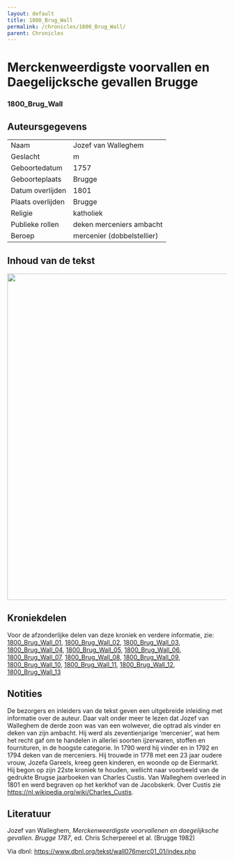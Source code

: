 ```yaml
---
layout: default
title: 1800_Brug_Wall
permalink: /chronicles/1800_Brug_Wall/
parent: Chronicles
--- 
```



# Merckenweerdigste voorvallen en Daegelijcksche gevallen Brugge

### 1800_Brug_Wall

## Auteursgegevens 

| | | 
| --------------- | --------------- | 
| Naam | Jozef van Walleghem | 
| Geslacht | m | 
| Geboortedatum | 1757 | 
| Geboorteplaats | Brugge | 
| Datum overlijden | 1801 | 
| Plaats overlijden | Brugge | 
| Religie | katholiek | 
| Publieke rollen | deken merceniers ambacht | 
| Beroep | mercenier (dobbelstellier) | 

## Inhoud van de tekst 


[<img src="..\..\barplots_chronicles\1800_Brug_Wall.jpg" width="750"/>](..\..\barplots_chronicles\1800_Brug_Wall.jpg) 

## Kroniekdelen

Voor de afzonderlijke delen van deze kroniek en verdere informatie, zie: [1800_Brug_Wall_01](https://chroniclingnovelty.github.io/corpus-documentation/chronicles/1800_Brug_Wall_01), [1800_Brug_Wall_02](https://chroniclingnovelty.github.io/corpus-documentation/chronicles/1800_Brug_Wall_02), [1800_Brug_Wall_03](https://chroniclingnovelty.github.io/corpus-documentation/chronicles/1800_Brug_Wall_03), [1800_Brug_Wall_04](https://chroniclingnovelty.github.io/corpus-documentation/chronicles/1800_Brug_Wall_04), [1800_Brug_Wall_05](https://chroniclingnovelty.github.io/corpus-documentation/chronicles/1800_Brug_Wall_05), [1800_Brug_Wall_06](https://chroniclingnovelty.github.io/corpus-documentation/chronicles/1800_Brug_Wall_06), [1800_Brug_Wall_07](https://chroniclingnovelty.github.io/corpus-documentation/chronicles/1800_Brug_Wall_07), [1800_Brug_Wall_08](https://chroniclingnovelty.github.io/corpus-documentation/chronicles/1800_Brug_Wall_08), [1800_Brug_Wall_09](https://chroniclingnovelty.github.io/corpus-documentation/chronicles/1800_Brug_Wall_09), [1800_Brug_Wall_10](https://chroniclingnovelty.github.io/corpus-documentation/chronicles/1800_Brug_Wall_10), [1800_Brug_Wall_11](https://chroniclingnovelty.github.io/corpus-documentation/chronicles/1800_Brug_Wall_11), [1800_Brug_Wall_12](https://chroniclingnovelty.github.io/corpus-documentation/chronicles/1800_Brug_Wall_12), [1800_Brug_Wall_13](https://chroniclingnovelty.github.io/corpus-documentation/chronicles/1800_Brug_Wall_13)


## Notities 

De bezorgers en inleiders van de tekst geven een uitgebreide inleiding met informatie over de
auteur. Daar valt onder meer te lezen dat Jozef van Walleghem de derde zoon was van een wolwever, die optrad als vinder en
deken van zijn ambacht. Hij werd als zeventienjarige ‘mercenier’, wat hem het recht gaf
om te handelen in allerlei soorten ijzerwaren, stoffen en fournituren, in de
hoogste categorie. In 1790 werd hij vinder en in 1792 en 1794 deken van de
merceniers. Hij trouwde in 1778 met een 23 jaar oudere vrouw, Jozefa Gareels,
kreeg geen kinderen, en woonde op de Eiermarkt. Hij begon op zijn 22ste
kroniek te houden, wellicht naar voorbeeld van de gedrukte Brugse jaarboeken
van Charles Custis. Van Walleghem overleed
in 1801 en werd begraven op het kerkhof van de Jacobskerk.
Over Custis zie   <https://nl.wikipedia.org/wiki/Charles_Custis>.



## Literatuur 

Jozef van Walleghem, *Merckenweerdigste voorvallenen en daegelijksche gevallen. Brugge 1787*, ed. Chris Scherpereel et al. (Brugge 1982)

Via dbnl: https://www.dbnl.org/tekst/wall076merc01_01/index.php
